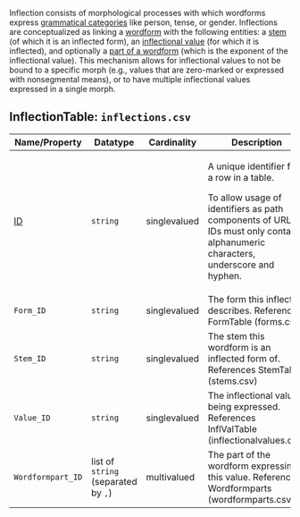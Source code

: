 Inflection consists of morphological processes with which wordforms express [grammatical categories](../inflectionalcategories) like person, tense, or gender.
Inflections are conceptualized as linking a [wordform](../wordforms) with the following entities: a [stem](../stems) (of which it is an inflected form), an [inflectional value](inflectionalvalues) (for which it is inflected), and optionally a [part of a wordform](../wordformparts) (which is the exponent of the inflectional value).
This mechanism allows for inflectional values to not be bound to a specific morph (e.g., values that are zero-marked or expressed with nonsegmental means), or to have multiple inflectional values expressed in a single morph.

## InflectionTable: `inflections.csv`

Name/Property | Datatype | Cardinality | Description
 --- | --- | --- | --- 
[ID](http://cldf.clld.org/v1.0/terms.rdf#id) | `string` | singlevalued | <div> <p>A unique identifier for a row in a table.</p> <p> To allow usage of identifiers as path components of URLs IDs must only contain alphanumeric characters, underscore and hyphen. </p> </div> 
`Form_ID` | `string` | singlevalued | The form this inflection describes. References FormTable (forms.csv)
`Stem_ID` | `string` | singlevalued | The stem this wordform is an inflected form of. References StemTable (stems.csv)
`Value_ID` | `string` | singlevalued | The inflectional value being expressed. References InflValTable (inflectionalvalues.csv)
`Wordformpart_ID` | list of `string` (separated by `,`) | multivalued | The part of the wordform expressing this value. References Wordformparts (wordformparts.csv)